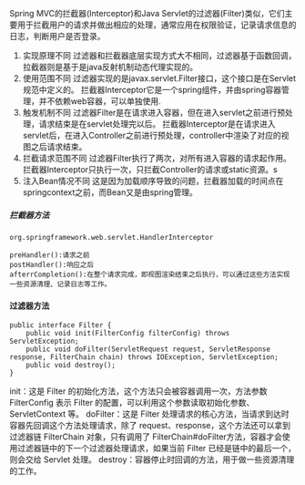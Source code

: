 
Spring MVC的拦截器(Interceptor)和Java Servlet的过滤器(Filter)类似，它们主要用于拦截用户的请求并做出相应的处理，通常应用在权限验证，记录请求信息的日志，判断用户是否登录。

1. 实现原理不同
   过滤器和拦截器底层实现方式大不相同，过滤器基于函数回调，拉截器则是基于是java反射机制动态代理实现的。
2. 使用范围不同
   过滤器实现的是javax.servlet.Filter接口，这个接口是在Servlet规范中定义的。
   拦截器Interceptor它是一个spring组件，并由spring容器管理，并不依赖web容器，可以单独使用.
3. 触发机制不同
   过滤器Filter是在请求进入容器，但在进入servlet之前进行预处理，请求结束是在servlet处理完以后。
   拦截器Interceptor是在请求进入servlet后，在进入Controller之前进行预处理，controller中渲染了对应的视图之后请求结束。
4. 拦截请求范围不同
   过滤器Filter执行了两次，对所有进入容器的请求起作用。
   拦截器Interceptor只执行一次，只拦截Controller的请求或static资源。s
5. 注入Bean情况不同
   这是因为加载顺序导致的问题，拦截器加载的时间点在springcontext之前，而Bean又是由spring管理。
   

##### 拦截器方法
```
org.springframework.web.servlet.HandlerInterceptor

preHandler():请求之前
postHandler():响应之后
afterrCompletion():在整个请求完成，即视图渲染结束之后执行，可以通过这些方法实现一些资源清理、记录日志等工作。

```

#### 过滤器方法
```
public interface Filter {
    public void init(FilterConfig filterConfig) throws ServletException;
    public void doFilter(ServletRequest request, ServletResponse response, FilterChain chain) throws IOException, ServletException;
    public void destroy();
}  
```
init：这是 Filter 的初始化方法，这个方法只会被容器调用一次，方法参数 FilterConfig 表示 Filter 的配置，可以利用这个参数读取初始化参数、ServletContext 等。
doFilter：这是 Filter 处理请求的核心方法，当请求到达时容器先回调这个方法处理请求，除了 request、response，这个方法还可以拿到过滤器链 FilterChain 对象，只有调用了 FilterChain#doFilter方法，容器才会使用过滤器链中的下一个过滤器处理请求，如果当前 Filter 已经是链中的最后一个，则会交给 Servlet 处理。
destroy：容器停止时回调的方法，用于做一些资源清理的工作。